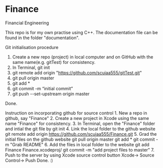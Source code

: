 # Finance
Financial Engineering

This repo is for my own practise using C++.
The documentation file can be found in the folder "documentation".

Git initialisation procedure

1. Create a new repo (project) in local computer and on GitHub with the same name(e.g. gitTest) for consistency. 
2. In Terminal,  git init 
3. git remote add origin "https://github.com/scuiaa555/gitTest.git"
4. git pull origin master
5. git add *
6. git commit -m “initial commit”
7. git push --set-upstream origin master

Done.

Instruction on incorporating github for source control 1. New a repo in github, say "Finance" 2. Create a new project in Xcode using the same name "Finance" for consistency. 3. In Terminal, open the "Finance" folder and intial the git file by git init 4. Link the local folder to the github website git remote add origin https://github.com/scuiaa555/Finance.git 5. Grad the initial files on the github website git pull origin master git add * git commit -m "Grab README" 6. Add the files in local folder to the website git add Finance Finance.xcodeproj/ git commit -m "add project files to master" 7. Push to the server by using Xcode source control button Xcode-> Source Control-> Push Done. :)
